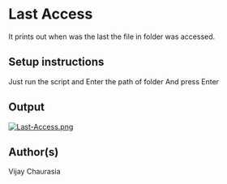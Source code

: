 # Last Access

It prints out when was the last the file in folder was accessed.

## Setup instructions

Just run the script and Enter the path of folder
And press Enter

## Output

[![Last-Access.png](https://i.postimg.cc/W4nhj5Rx/Last-Access.png)](https://postimg.cc/8F71mBzb)
## Author(s)

Vijay Chaurasia

